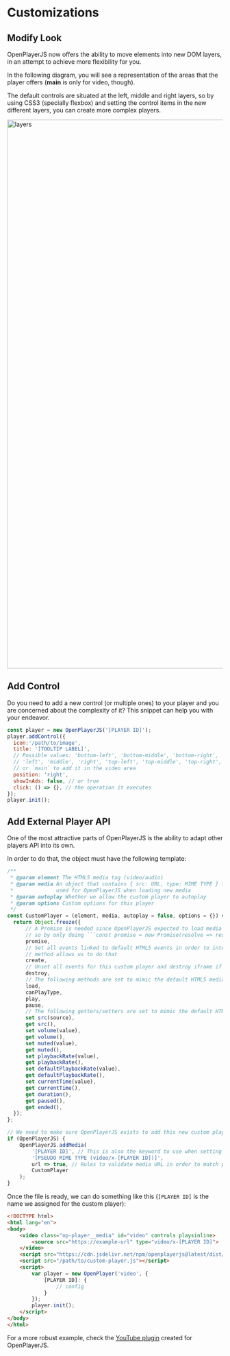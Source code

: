 # Customizations

## Modify Look

OpenPlayerJS now offers the ability to move elements into new DOM layers, in an attempt to achieve more flexibility for you.

In the following diagram, you will see a representation of the areas that the player offers (**main** is only for video, though).

The default controls are situated at the left, middle and right layers, so by using CSS3 (specially flexbox) and setting the control items in the new different layers, you can create more complex players.

<img width="1280" alt="layers" src="https://user-images.githubusercontent.com/910829/96354476-24eb9800-10a5-11eb-9ebf-90abc16d6c0d.png">

## Add Control

Do you need to add a new control (or multiple ones) to your player and you are concerned about the complexity of it? This snippet can help you with your endeavor.

```javascript
const player = new OpenPlayerJS('[PLAYER ID]');
player.addControl({
  icon:'/path/to/image',
  title: '[TOOLTIP LABEL]',
  // Possible values: 'bottom-left', 'bottom-middle', 'bottom-right',
  // 'left', 'middle', 'right', 'top-left', 'top-middle', 'top-right',
  // or `main` to add it in the video area
  position: 'right',
  showInAds: false, // or true
  click: () => {}, // the operation it executes
});
player.init();
```

## Add External Player API

One of the most attractive parts of OpenPlayerJS is the ability to adapt other players API into its own.

In order to do that, the object must have the following template:

```javascript
/**
 * @param element The HTML5 media tag (video/audio)
 * @param media An object that contains { src: URL, type: MIME TYPE } to match structures
 *              used for OpenPlayerJS when loading new media
 * @param autoplay Whether we allow the custom player to autoplay
 * @param options Custom options for this player
 */
const CustomPlayer = (element, media, autoplay = false, options = {}) => {
  return Object.freeze({
      // A Promise is needed since OpenPlayerJS expected to load media in an async way,
      // so by only doing ```const promise = new Promise(resolve => resolve);``` is enough
      promise,
      // Set all events linked to default HTML5 events in order to interact with custom // player; also, many of the custom players need an iframe to work, so this
      // method allows us to do that
      create,
      // Unset all events for this custom player and destroy iframe if needed
      destroy,
      // The following methods are set to mimic the default HTML5 media ones
      load,
      canPlayType,
      play,
      pause,
      // The following getters/setters are set to mimic the default HTML5 media ones
      set src(source),
      get src(),
      set volume(value),
      get volume(),
      set muted(value),
      get muted(),
      set playbackRate(value),
      get playbackRate(),
      set defaultPlaybackRate(value),
      get defaultPlaybackRate(),
      set currentTime(value),
      get currentTime(),
      get duration(),
      get paused(),
      get ended(),
  });
};

// We need to make sure OpenPlayerJS exists to add this new custom player
if (OpenPlayerJS) {
    OpenPlayerJS.addMedia(
        '[PLAYER ID]', // This is also the keyword to use when setting new options for the custom payer
        '[PSEUDO MIME TYPE (video/x-[PLAYER ID])]',
        url => true, // Rules to validate media URL in order to match pseudo MIME type
        CustomPlayer
    );
}
```

Once the file is ready, we can do something like this (`[PLAYER ID]` is the name we assigned for the custom player):

```html
<!DOCTYPE html>
<html lang="en">
<body>
    <video class="op-player__media" id="video" controls playsinline>
        <source src="https://example-url" type="video/x-[PLAYER ID]">
    </video>
    <script src="https://cdn.jsdelivr.net/npm/openplayerjs@latest/dist/openplayer.min.js"></script>
    <script src="/path/to/custom-player.js"></script>
    <script>
        var player = new OpenPlayer('video', {
            [PLAYER ID]: {
                // config
            }
        });
        player.init();
    </script>
</body>
</html>
```

For a more robust example, check the [YouTube plugin](https://github.com/openplayerjs/openplayerjs-youtube) created for OpenPlayerJS.
